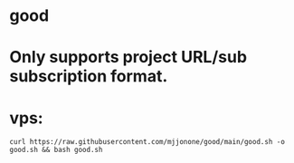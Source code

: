 # good
# Only supports project URL/sub subscription format.
# vps:
```
curl https://raw.githubusercontent.com/mjjonone/good/main/good.sh -o good.sh && bash good.sh 
```